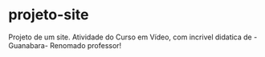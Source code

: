# projeto-site
 Projeto de um site. Atividade do Curso em Vídeo, com incrivel didatica de -Guanabara- Renomado professor!
